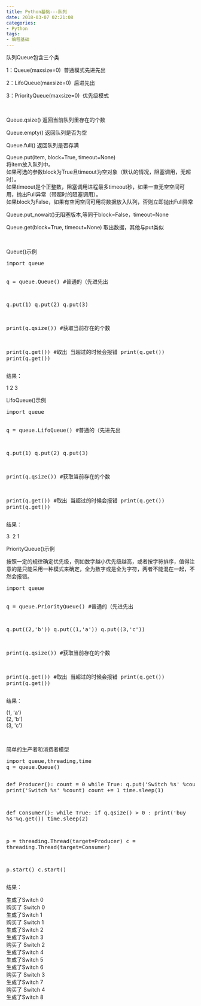 ```yaml
---
title: Python基础---队列
date: 2018-03-07 02:21:08
categories: 
- Python
tags:
- 编程基础
---
```

<p>队列Queue包含三个类&nbsp;</p>
<p>1：Queue(maxsize=0)&nbsp; 普通模式先进先出</p>
<p>2：LifoQueue(maxsize=0)&nbsp; 后进先出</p>
<p>3：PriorityQueue(maxsize=0)&nbsp; 优先级模式</p>
<p><br>
</p>
<p>Queue.qsize()&nbsp;返回当前队列里存在的个数</p>
<p>Queue.empty()&nbsp;返回队列是否为空</p>
<p>Queue.full()&nbsp;返回队列是否存满</p>
<p>Queue.put(item, block=True, timeout=None)<br>
将item放入队列中。<br>
如果可选的参数block为True且timeout为空对象（默认的情况，阻塞调用，无超时）。<br>
如果timeout是个正整数，阻塞调用进程最多timeout秒，如果一直无空空间可用，抛出Full异常（带超时的阻塞调用）。<br>
如果block为False，如果有空闲空间可用将数据放入队列，否则立即抛出Full异常</p>
<p>Queue.put_nowait()无阻塞版本,等同于block=False，timeout=None</p>
<p>Queue.get(block=True, timeout=None)&nbsp;取出数据，其他与put类&#20284;</p>
<p><br>
</p>
<p>Queue()示例</p>
<pre class="python">import queue

q = queue.Queue()  #普通的（先进先出

q.put(1)
q.put(2)
q.put(3)

print(q.qsize()) #获取当前存在的个数

print(q.get()) #取出 当超过的时候会报错
print(q.get())
print(q.get())</pre>
结果：
<p>1 2 3&nbsp;</p>
<p>LifoQueue()示例<br>
</p>
<pre class="python">import queue

q = queue.LifoQueue()  #普通的（先进先出

q.put(1)
q.put(2)
q.put(3)

print(q.qsize()) #获取当前存在的个数

print(q.get()) #取出 当超过的时候会报错
print(q.get())
print(q.get())</pre>
<p>结果：</p>
<p>3&nbsp; 2 1&nbsp;</p>
<p>PriorityQueue()示例&nbsp;&nbsp;<br>
</p>
<p>按照一定的规律确定优先级，例如数字越小优先级越高，或者按字符排序，&#20540;得注意的是只能采用一种模式来确定，全为数字或是全为字符，两者不能混在一起，不然会报错。</p>
<pre class="python">import queue

q = queue.PriorityQueue()  #普通的（先进先出

q.put((2,'b'))
q.put((1,'a'))
q.put((3,'c'))

print(q.qsize()) #获取当前存在的个数

print(q.get()) #取出 当超过的时候会报错
print(q.get())
print(q.get())</pre>
结果：
<p>(1, 'a')<br>
(2, 'b')<br>
(3, 'c')<br>
</p>
<p><br>
</p>
<p>简单的生产者和消费者模型</p>
<pre class="python">import queue,threading,time
q = queue.Queue()

def Producer():
    count = 0
    while True:
        q.put('Switch %s' %count)
        print('Switch %s' %count)
        count &#43;= 1
        time.sleep(1)

def Consumer():
    while True:
        if q.qsize() &gt; 0 :
            print('buy %s'%q.get())
            time.sleep(2)

p = threading.Thread(target=Producer)
c = threading.Thread(target=Consumer)

p.start()
c.start()</pre>
结果：
<p>生成了Switch 0<br>
购买了 Switch 0<br>
生成了Switch 1<br>
购买了 Switch 1<br>
生成了Switch 2<br>
生成了Switch 3<br>
购买了 Switch 2<br>
生成了Switch 4<br>
生成了Switch 5<br>
生成了Switch 6<br>
购买了 Switch 3<br>
生成了Switch 7<br>
购买了 Switch 4<br>
生成了Switch 8<br>
<br>
</p>
<p><br>
</p>

